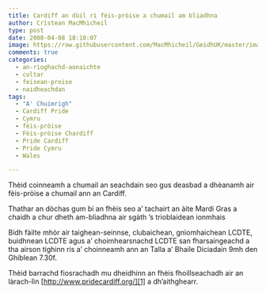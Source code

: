 ```yaml
---
title: Cardiff an dùil ri fèis-pròise a chumail am bliadhna
author: Crìstean MacMhìcheil
type: post
date: 2008-04-08 18:10:07
image: https://raw.githubusercontent.com/MacMhicheil/GeidhUK/master/images/2008-04-08-cardiffan-duil-ri-feis-proise-a-chumail-am-bliadhna.jpg
comments: true
categories:
  - an-rioghachd-aonaichte
  - cultar
  - feisean-proise
  - naidheachdan
tags:
  - "A' Chuimrigh"
  - Cardiff Pride
  - Cymru
  - fèis-pròise
  - Fèis-pròise Chardiff
  - Pride Cardiff
  - Pride Cymru
  - Wales

---
```

Thèid coinneamh a chumail an seachdain seo gus deasbad a dhèanamh air fèis-pròise a chumail ann an Cardiff.

<!--more-->

Thathar an dòchas gum bi an fhèis seo a&#8217; tachairt an àite Mardi Gras a chaidh a chur dheth am-bliadhna air sgàth &#8217;s trioblaidean ionmhais

Bidh fàilte mhòr air taighean-seinnse, clubaichean, gnìomhaichean LCDTE, buidhnean LCDTE agus a&#8217; choimhearsnachd LCDTE san fharsaingeachd a tha airson tighinn ris a&#8217; choinneamh ann an Talla a&#8217; Bhaile Diciadain 9mh den Ghiblean 7.30f.

Thèid barrachd fiosrachadh mu dheidhinn an fhèis fhoillseachadh air an làrach-lìn [http://www.pridecardiff.org/][1] a dh&#8217;aithghearr.

 [1]: http://www.pridecardiff.org/ "Làrach-lìn Fèis-pròise Chardiff"

